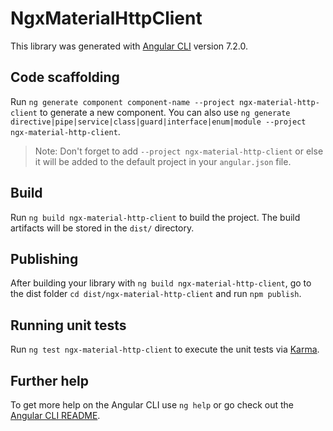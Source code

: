 # NgxMaterialHttpClient

This library was generated with [Angular CLI](https://github.com/angular/angular-cli) version 7.2.0.

## Code scaffolding

Run `ng generate component component-name --project ngx-material-http-client` to generate a new component. You can also use `ng generate directive|pipe|service|class|guard|interface|enum|module --project ngx-material-http-client`.
> Note: Don't forget to add `--project ngx-material-http-client` or else it will be added to the default project in your `angular.json` file. 

## Build

Run `ng build ngx-material-http-client` to build the project. The build artifacts will be stored in the `dist/` directory.

## Publishing

After building your library with `ng build ngx-material-http-client`, go to the dist folder `cd dist/ngx-material-http-client` and run `npm publish`.

## Running unit tests

Run `ng test ngx-material-http-client` to execute the unit tests via [Karma](https://karma-runner.github.io).

## Further help

To get more help on the Angular CLI use `ng help` or go check out the [Angular CLI README](https://github.com/angular/angular-cli/blob/master/README.md).

